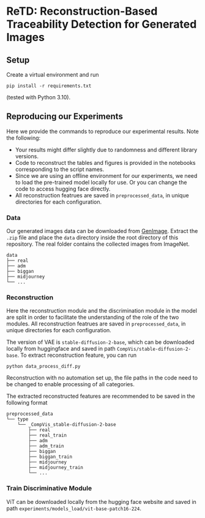 # ReTD: Reconstruction-Based Traceability Detection for Generated Images


## Setup
Create a virtual environment and run
```
pip install -r requirements.txt
```
(tested with Python 3.10).


## Reproducing our Experiments
Here we provide the commands to reproduce our experimental results.
Note the following:
- Your results might differ slightly due to randomness and different library versions.
- Code to reconstruct the tables and figures is provided in the notebooks corresponding to the script names.
- Since we are using an offline environment for our experiments, we need to load the pre-trained model locally for use. Or you can change the code to access hugging face directly.
- All reconstruction featrues are saved in `preprocessed_data`, in unique directories for each configuration.

### Data

Our generated images data can be downloaded from [GenImage](https://github.com/GenImage-Dataset/GenImage). Extract the `.zip` file and place the `data` directory inside the root directory of this repository. The real folder contains the collected images from ImageNet.
```
data
├── real
├── adm
├── biggan
├── midjourney
└── ...
```

### Reconstruction
Here the reconstruction module and the discrimination module in the model are split in order to facilitate the understanding of the role of the two modules. All reconstruction featrues are saved in `preprocessed_data`, in unique directories for each configuration.

The version of VAE is `stable-diffusion-2-base`, which can be downloaded locally from huggingface and saved in path `CompVis/stable-diffusion-2-base`.
To extract reconstruction feature, you can run
```
python data_process_diff.py
```
Reconstruction with no automation set up, the file paths in the code need to be changed to enable processing of all categories.

The extracted reconstructed features are recommended to be saved in the following format
```
preprocessed_data
└── type
    └── _CompVis_stable-diffusion-2-base
        ├── real
        ├── real_train
        ├── adm
        ├── adm_train
        ├── biggan
        ├── biggan_train
        ├── midjourney
        ├── midjourney_train
        └── ...

```

### Train Discriminative Module

ViT can be downloaded locally from the hugging face website and saved in path `experiments/models_load/vit-base-patch16-224`.

